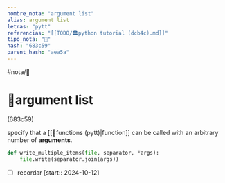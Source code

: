 ```yaml
---
nombre_nota: "argument list"
alias: argument list
letras: "pytt"
referencias: "[[TODO/🏛️python tutorial (dcb4c).md]]"
tipo_nota: "📑"
hash: "683c59"
parent_hash: "aea5a"
---
```


#nota/📑

# 📑argument list
<div class="hash">(683c59)</div>





specify that a [[📑functions (pytt)|function]] can be called with an arbitrary number of __arguments__.

```python
def write_multiple_items(file, separator, *args):
    file.write(separator.join(args))
```

- [ ] recordar  [start:: 2024-10-12]
